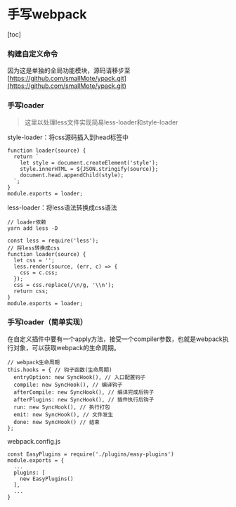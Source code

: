 # 手写webpack
[toc]
### 构建自定义命令
  因为这是单独的全局功能模块，源码请移步至  
  [https://github.com/smallMote/ypack.git](https://github.com/smallMote/ypack.git)
### 手写loader
  > 这里以处理less文件实现简易less-loader和style-loader

  style-loader：将css源码插入到head标签中
  ```
  function loader(source) {
    return `
      let style = document.createElement('style');
      style.innerHTML = ${JSON.stringify(source)};
      document.head.appendChild(style);
    `;
  }
  module.exports = loader;
  ```
  less-loader：将less语法转换成css语法
  ```
  // loader依赖
  yarn add less -D
  ```
  ```
  const less = require('less');
  // 将less转换成css
  function loader(source) {
    let css = '';
    less.render(source, (err, c) => {
      css = c.css;
    });
    css = css.replace(/\n/g, '\\n');
    return css;
  }
  module.exports = loader;
  ```

### 手写loader（简单实现）
  在自定义插件中要有一个apply方法，接受一个compiler参数，也就是webpack执行对象，可以获取webpack的生命周期。
  ```
  // webpack生命周期
  this.hooks = { // 钩子函数(生命周期)
    entryOption: new SyncHook(), // 入口配置钩子
    compile: new SyncHook(), // 编译钩子
    afterCompile: new SyncHook(), // 编译完成后钩子
    afterPlugins: new SyncHook(), // 插件执行后钩子
    run: new SyncHook(), // 执行打包
    emit: new SyncHook(), // 文件发生
    done: new SyncHook() // 结束
  };
  ```
  webpack.config.js
  ```
  const EasyPlugins = require('./plugins/easy-plugins')
  module.exports = {
    ...
    plugins: [
      new EasyPlugins()
    ],
    ...
  }
  ```